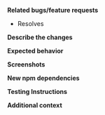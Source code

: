 <!-- Thanks for taking the time to work on a patch! Please fill in the following. -->
<!-- We'll be in touch if we need any other information. -->
<!-- Once submitted, follow this PR's progress on the project board. -->
<!-- Notes like this are comments and won't appear in the PR. -->

**Related bugs/feature requests**
<!-- e.g. Resolves #2 -->
<!-- e.g. Resolves devcodeabode/BADI-bot#23 -->
<!-- New bullet point for each issue if there's more than one. -->
+ Resolves  

**Describe the changes**
<!-- A clear, concise description of the changes. -->

**Expected behavior**
<!-- A clear, concise description of what you expect to happen. -->

**Screenshots**
<!-- If applicable, add screenshots to help explain your fix. -->

**New npm dependencies**
<!-- If there are new npm dependencies, list them below with their versions -->
<!-- Make sure changes to package.json and package-lock.json are committed as well -->

**Testing Instructions**
<!-- Instructions to thoroughly test this patch. -->

**Additional context**
<!-- Add any other context about the PR here. -->
